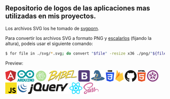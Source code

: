 ## Repositorio de logos de las aplicaciones mas utilizadas en mis proyectos.

Los archivos SVG los he tomado de [svgporn][svgporn-link].

Para convertir los archivos SVG a formato PNG y [escalarlos][howtogeek-link] (fijando la altura), podeis usar el siguiente comando:

```bash
$ for file in ./svg/*.svg; do convert "$file" -resize x36 ./png/"${file%.svg}.png"; done
```

Preview:

![angular](./png/angular.png)
![arduino](./png/arduino.png)
![atom](./png/atom.png)
![babel](./png/babel.png)
![bootstrap](./png/bootstrap.png)
![browserify](./png/browserify.png)
![css](./png/css-3.png)
![firebase](./png/firebase.png)
![github](./png/github.png)
![html-5](./png/html-5.png)
![jasmine](./png/jasmine.png)
![javascript](./png/javascript.png)
![jquery](./png/jquery.png)
![react](./png/react.png)
![sass](./png/sass.png)

[svgporn-link]: https://svgporn.com

[howtogeek-link]: https://www.howtogeek.com/109369/how-to-quickly-resize-convert-modify-images-from-the-linux-terminal/